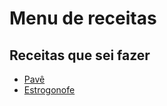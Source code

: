 # Menu de receitas

## Receitas que sei fazer

- [Pavê](receitas\pave.md)
- [Estrogonofe](receitas\estrogonofe.md)